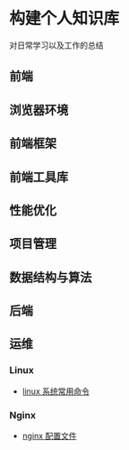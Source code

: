# 构建个人知识库
对日常学习以及工作的总结

## 前端

## 浏览器环境

## 前端框架

## 前端工具库

## 性能优化

## 项目管理

## 数据结构与算法

## 后端

## 运维
### Linux  
- [linux 系统常用命令](https://github.com/appleguardu/Knowledge-Lib/issues/1)
### Nginx  
- [nginx 配置文件](https://github.com/appleguardu/Knowledge-Lib/issues/2)

